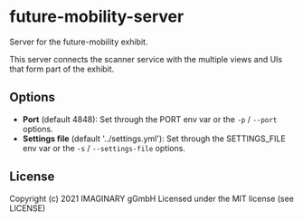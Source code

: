 # future-mobility-server

Server for the future-mobility exhibit.

This server connects the scanner service with the multiple views and UIs that form part of the
exhibit.

## Options

- **Port** (default 4848): Set through the PORT env var or the `-p` / `--port` options.
- **Settings file** (default '../settings.yml'): Set through the SETTINGS_FILE env var or the `-s` / `--settings-file` options.

## License

Copyright (c) 2021 IMAGINARY gGmbH
Licensed under the MIT license (see LICENSE)

